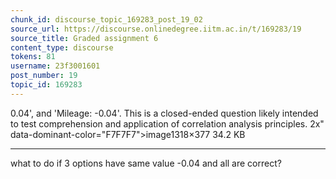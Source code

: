 ```yaml
---
chunk_id: discourse_topic_169283_post_19_02
source_url: https://discourse.onlinedegree.iitm.ac.in/t/169283/19
source_title: Graded assignment 6
content_type: discourse
tokens: 81
username: 23f3001601
post_number: 19
topic_id: 169283
---
```


0.04', and 'Mileage: -0.04'. This is a closed-ended question likely intended to test comprehension and application of correlation analysis principles. 2x" data-dominant-color="F7F7F7">image1318×377 34.2 KB

---

what to do if 3 options have same value -0.04 and all are correct?
